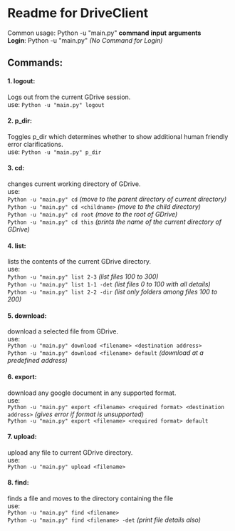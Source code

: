 # Readme for DriveClient

Common usage: Python -u "main.py" **command** **input** **arguments**  
**Login**: Python -u "main.py" *(No Command for Login)*

## Commands:  
#### 1. logout: 
Logs out from the current GDrive session.  
use: `Python -u "main.py" logout`  
#### 2. p_dir:  
Toggles p_dir which determines whether to show additional human friendly error clarifications.  
use: `Python -u "main.py" p_dir`  
#### 3. cd:  
changes current working directory of GDrive.  
use:   
`Python -u "main.py" cd` *(move to the parent directory of current directory)*  
`Python -u "main.py" cd <childname>` *(move to the child directory)*  
`Python -u "main.py" cd root` *(move to the root of GDrive)*  
`Python -u "main.py" cd this` *(prints the name of the current directory of GDrive)*  
#### 4. list:  
lists the contents of the current GDrive directory.  
use:  
`Python -u "main.py" list 2-3` *(list files 100 to 300)*  
`Python -u "main.py" list 1-1 -det` *(list files 0 to 100 with all details)*  
`Python -u "main.py" list 2-2 -dir` *(list only folders among files 100 to 200)*
#### 5. download:
download a selected file from GDrive.  
use:  
`Python -u "main.py" download <filename> <destination address>`  
`Python -u "main.py" download <filename> default` *(download at a predefined address)*  
#### 6. export:  
download any google document in any supported format.  
use:  
`Python -u "main.py" export <filename> <required format> <destination address>` *(gives error if format is unsupported)*  
`Python -u "main.py" export <filename> <required format> default`  
#### 7. upload:
upload any file to current GDrive directory.  
use:  
`Python -u "main.py" upload <filename>`  
#### 8. find:  
finds a file and moves to the directory containing the file  
use:  
`Python -u "main.py" find <filename>`   
`Python -u "main.py" find <filename> -det` *(print file details also)*

  
